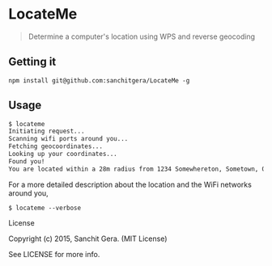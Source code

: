 # LocateMe
> Determine a computer's location using WPS and reverse geocoding

## Getting it 
```
npm install git@github.com:sanchitgera/LocateMe -g 
```

## Usage 
```bash
$ locateme
Initiating request...
Scanning wifi ports around you...
Fetching geocoordinates...
Looking up your coordinates...
Found you!
You are located within a 28m radius from 1234 Somewhereton, Sometown, ON A1B 2C3, Canada
```

For a more detailed description about the location and the WiFi networks around you, 
```
$ locateme --verbose
```

License

Copyright (c) 2015, Sanchit Gera. (MIT License)

See LICENSE for more info.




